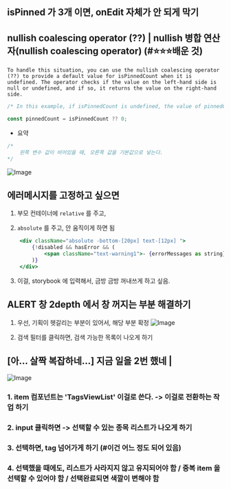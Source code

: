 

## isPinned 가 3개 이면, onEdit 자체가 안 되게 막기 


## nullish coalescing operator (??) | nullish 병합 연산자(nullish coalescing operator) (#⭐⭐⭐배운 것)


```
To handle this situation, you can use the nullish coalescing operator (??) to provide a default value for isPinnedCount when it is undefined. The operator checks if the value on the left-hand side is null or undefined, and if so, it returns the value on the right-hand side.
```

```jsx
/* In this example, if isPinnedCount is undefined, the value of pinnedCount will be set to 0. Otherwise, if isPinnedCount has a value, that value will be assigned to pinnedCount. */

const pinnedCount = isPinnedCount ?? 0;
```


- 요약
```jsx
/*
    왼쪽 변수 값이 비어있을 때, 오른쪽 값을 기본값으로 넣는다.
*/

```


![Image](https://i.imgur.com/GXgBPcw.png)




## 에러메시지를 고정하고 싶으면 

1. 부모 컨테이너에 `relative` 를 주고, 

2. `absolute` 를 주고, 안 움직이게 하면 됨
```jsx
    <div className="absolute -bottom-[20px] text-[12px] ">
        {!disabled && hasError && (
            <span className="text-warning1">- {errorMessages as string}</span>
        )}
    </div>
```

3. 이걸, storybook 에 입력해서, 금방 금방 꺼내쓰게 하고 싶음. 



## ALERT 창 2depth 에서 창 꺼지는 부분 해결하기 

1. 우선, 기획이 헷갈리는 부분이 있어서, 해당 부분 확정
![Image](https://i.imgur.com/8cyY0JT.png)

2. 검색 필터를 클릭하면, 검색 가능한 목록이 나오게 하기


## [아... 살짝 복잡하네...] 지금 일을 2번 했네 | 

![Image](https://i.imgur.com/KnEDJRa.png)


### 1. item 컴포넌트는 'TagsViewList' 이걸로 쓴다. -> 이걸로 전환하는 작업 하기 

### 2. input 클릭하면 -> 선택할 수 있는 종목 리스트가 나오게 하기 

### 3. 선택하면, tag 넘어가게 하기 (#이건 어느 정도 되어 있음)

### 4. 선택했을 때에도, 리스트가 사라지지 않고 유지되어야 함 / 중복 item 을 선택할 수 있어야 함 / 선택완료되면 색깔이 변해야 함 



